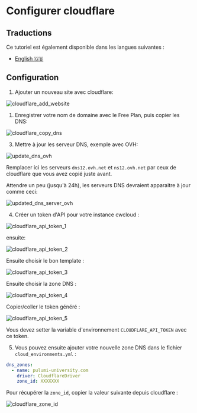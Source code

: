 # Configurer cloudflare

## Traductions

Ce tutoriel est également disponible dans les langues suivantes :

* [English 🇬🇧](../../../../../tutorials/selfhosted/configuration/cloudflare.md)

## Configuration

1. Ajouter un nouveau site avec cloudflare:

![cloudflare_add_website](../../../../../img/cloudflare_add_website.png)

1. Enregistrer votre nom de domaine avec le Free Plan, puis copier les DNS:

![cloudflare_copy_dns](../../../../../img/cloudflare_copy_dns.png)

3. Mettre à jour les serveur DNS, exemple avec OVH:

![update_dns_ovh](../../../../../img/update_dns_ovh.png)

Remplacer ici les serveurs `dns12.ovh.net` et `ns12.ovh.net` par ceux de cloudflare que vous avez copié juste avant.

Attendre un peu (jusqu'à 24h), les serveurs DNS devraient apparaitre à jour comme ceci:

![updated_dns_server_ovh](../../../../../img/updated_dns_server_ovh.png)

4. Créer un token d'API pour votre instance cwcloud :

![cloudflare_api_token_1](../../../../../img/cloudflare_api_token_1.png)

ensuite:

![cloudflare_api_token_2](../../../../../img/cloudflare_api_token_2.png)

Ensuite choisir le bon template :

![cloudflare_api_token_3](../../../../../img/cloudflare_api_token_3.png)

Ensuite choisir la zone DNS :

![cloudflare_api_token_4](../../../../../img/cloudflare_api_token_4.png)

Copier/coller le token généré :

![cloudflare_api_token_5](../../../../../img/cloudflare_api_token_5.png)

Vous devez setter la variable d'environnement `CLOUDFLARE_API_TOKEN` avec ce token.

5. Vous pouvez ensuite ajouter votre nouvelle zone DNS dans le fichier `cloud_environments.yml` :

```yaml
dns_zones:
  - name: pulumi-university.com
    driver: CloudflareDriver
    zone_id: XXXXXXX
```

Pour récupérer la `zone_id`, copier la valeur suivante depuis cloudflare :

![cloudflare_zone_id](../../../../../img/cloudflare_zone_id.png)

